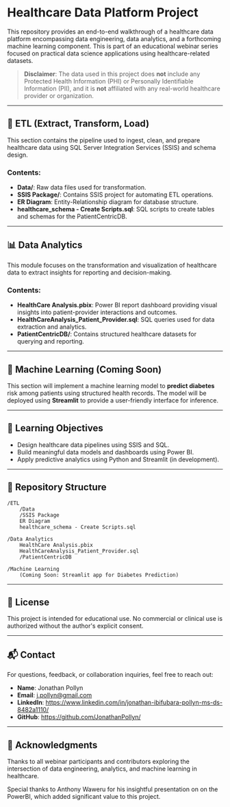 
# Healthcare Data Platform Project

This repository provides an end-to-end walkthrough of a healthcare data platform encompassing data engineering, data analytics, and a forthcoming machine learning component. This is part of an educational webinar series focused on practical data science applications using healthcare-related datasets.

> **Disclaimer**: The data used in this project does **not** include any Protected Health Information (PHI) or Personally Identifiable Information (PII), and it is **not** affiliated with any real-world healthcare provider or organization.

---

## 🔁 ETL (Extract, Transform, Load)

This section contains the pipeline used to ingest, clean, and prepare healthcare data using SQL Server Integration Services (SSIS) and schema design.

### Contents:
- **Data/**: Raw data files used for transformation.
- **SSIS Package/**: Contains SSIS project for automating ETL operations.
- **ER Diagram**: Entity-Relationship diagram for database structure.
- **healthcare_schema - Create Scripts.sql**: SQL scripts to create tables and schemas for the PatientCentricDB.

---

## 📊 Data Analytics

This module focuses on the transformation and visualization of healthcare data to extract insights for reporting and decision-making.

### Contents:
- **HealthCare Analysis.pbix**: Power BI report dashboard providing visual insights into patient-provider interactions and outcomes.
- **HealthCareAnalysis_Patient_Provider.sql**: SQL queries used for data extraction and analytics.
- **PatientCentricDB/**: Contains structured healthcare datasets for querying and reporting.

---

## 🤖 Machine Learning (Coming Soon)

This section will implement a machine learning model to **predict diabetes** risk among patients using structured health records. The model will be deployed using **Streamlit** to provide a user-friendly interface for inference.

---

## 🧠 Learning Objectives

- Design healthcare data pipelines using SSIS and SQL.
- Build meaningful data models and dashboards using Power BI.
- Apply predictive analytics using Python and Streamlit (in development).

---

## 📂 Repository Structure

```
/ETL
    /Data
    /SSIS Package
    ER Diagram
    healthcare_schema - Create Scripts.sql

/Data Analytics
    HealthCare Analysis.pbix
    HealthCareAnalysis_Patient_Provider.sql
    /PatientCentricDB

/Machine Learning
    (Coming Soon: Streamlit app for Diabetes Prediction)
```

---

## 📌 License

This project is intended for educational use. No commercial or clinical use is authorized without the author's explicit consent.

---
## 📬 Contact

For questions, feedback, or collaboration inquiries, feel free to reach out:

- **Name**: Jonathan Pollyn  
- **Email**: j.pollyn@gmail.com
- **LinkedIn**: https://www.linkedin.com/in/jonathan-ibifubara-pollyn-ms-ds-8482a1110/
- **GitHub**: https://github.com/JonathanPollyn/
---
## 🙌 Acknowledgments

Thanks to all webinar participants and contributors exploring the intersection of data engineering, analytics, and machine learning in healthcare.

Special thanks to Anthony Waweru for his insightful presentation on on the PowerBI, which added significant value to this project.
